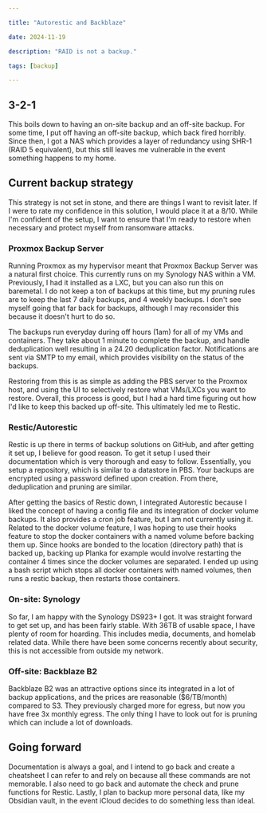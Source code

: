 ```yaml
---

title: "Autorestic and Backblaze"

date: 2024-11-19

description: "RAID is not a backup."

tags: [backup]

---
```


## 3-2-1

This boils down to having an on-site backup and an off-site backup. For some time, I put off having an off-site backup, which back fired horribly. Since then, I got a NAS which provides a layer of redundancy using SHR-1 (RAID 5 equivalent), but this still leaves me vulnerable in the event something happens to my home.

## Current backup strategy

This strategy is not set in stone, and there are things I want to revisit later. If I were to rate my confidence in this solution, I would place it at a 8/10. While I'm confident of the setup, I want to ensure that I'm ready to restore when necessary and protect myself from ransomware attacks.
### Proxmox Backup Server

Running Proxmox as my hypervisor meant that Proxmox Backup Server was a natural first choice. This currently runs on my Synology NAS within a VM. Previously, I had it installed as a LXC, but you can also run this on baremetal. I do not keep a ton of backups at this time, but my pruning rules are to keep the last 7 daily backups, and 4 weekly backups. I don't see myself going that far back for backups, although I may reconsider this because it doesn't hurt to do so.

The backups run everyday during off hours (1am) for all of my VMs and containers. They take about 1 minute to complete the backup, and handle deduplication well resulting in a 24.20 deduplication factor. Notifications are sent via SMTP to my email, which provides visibility on the status of the backups. 

Restoring from this is as simple as adding the PBS server to the Proxmox host, and using the UI to selectively restore what VMs/LXCs you want to restore. Overall, this process is good, but I had a hard time figuring out how I'd like to keep this backed up off-site. This ultimately led me to Restic.
### Restic/Autorestic

Restic is up there in terms of backup solutions on GitHub, and after getting it set up, I believe for good reason. To get it setup I used their documentation which is very thorough and easy to follow. Essentially, you setup a repository, which is similar to a datastore in PBS. Your backups are encrypted using a password defined upon creation. From there, deduplication and pruning are similar.

After getting the basics of Restic down, I integrated Autorestic because I liked the concept of having a config file and its integration of docker volume backups. It also provides a cron job feature, but I am not currently using it. Related to the docker volume feature, I was hoping to use their hooks feature to stop the docker containers with a named volume before backing them up. Since hooks are bonded to the location (directory path) that is backed up, backing up Planka for example would involve restarting the container 4 times since the docker volumes are separated. I ended up using a bash script which stops all docker containers with named volumes, then runs a restic backup, then restarts those containers.

### On-site: Synology

So far, I am happy with the Synology DS923+ I got. It was straight forward to get set up, and has been fairly stable. With 36TB of usable space, I have plenty of room for hoarding. This includes media, documents, and homelab related data. While there have been some concerns recently about security, this is not accessible from outside my network.

### Off-site: Backblaze B2

Backblaze B2 was an attractive options since its integrated in a lot of backup applications, and the prices are reasonable ($6/TB/month) compared to S3. They previously charged more for egress, but now you have free 3x monthly egress. The only thing I have to look out for is pruning which can include a lot of downloads.

## Going forward

Documentation is always a goal, and I intend to go back and create a cheatsheet I can refer to and rely on because all these commands are not memorable. I also need to go back and automate the check and prune functions for Restic. Lastly, I plan to backup more personal data, like my Obsidian vault, in the event iCloud decides to do something less than ideal.
